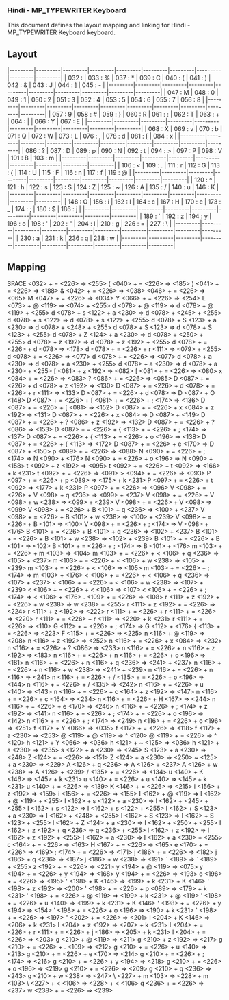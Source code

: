 ### Hindi - MP_TYPEWRITER Keyboard
This document defines the layout mapping and linking for Hindi - MP_TYPEWRITER Keyboard keyboard.

## Layout
|---------|---------|---------|---------|---------|---------|---------|---------|---------|---------|
| 032 :   | 033 : % | 037 : * | 039 : C | 040 : ( | 041 : ) | 042 : & | 043 : J | 044 : ] | 045 : - |
|---------|---------|---------|---------|---------|---------|---------|---------|---------|---------|
| 047 : M | 048 : 0 | 049 : 1 | 050 : 2 | 051 : 3 | 052 : 4 | 053 : 5 | 054 : 6 | 055 : 7 | 056 : 8 |
|---------|---------|---------|---------|---------|---------|---------|---------|---------|---------|
| 057 : 9 | 058 : # | 059 : } | 060 : R | 061 : : | 062 : T | 063 : + | 064 : | | 066 : Y | 067 : E |
|---------|---------|---------|---------|---------|---------|---------|---------|---------|---------|
| 068 : X | 069 : v | 070 : b | 071 : Q | 072 : W | 073 : L | 076 : , | 078 : d | 081 : [ | 084 : x |
|---------|---------|---------|---------|---------|---------|---------|---------|---------|---------|
| 086 : ? | 087 : D | 089 : p | 090 : N | 092 : t | 094 : > | 097 : P | 098 : V | 101 : B | 103 : m |
|---------|---------|---------|---------|---------|---------|---------|---------|---------|---------|
| 106 : < | 109 : . | 111 : r | 112 : G | 113 : { | 114 : U | 115 : F | 116 : n | 117 : f | 119 : @ |
|---------|---------|---------|---------|---------|---------|---------|---------|---------|---------|
| 120 : ^ | 121 : h | 122 : s | 123 : S | 124 : Z | 125 : ~ | 126 : A | 135 : / | 140 : u | 146 : K |
|---------|---------|---------|---------|---------|---------|---------|---------|---------|---------|
| 148 : O | 156 : i | 162 : I | 164 : c | 167 : H | 170 : e | 173 : _ | 174 : ; | 180 : $ | 186 : j |
|---------|---------|---------|---------|---------|---------|---------|---------|---------|---------|
| 189 : \` | 192 : z | 194 : y | 196 : o | 198 : ' | 202 : " | 204 : l | 210 : g | 226 : = | 227 : \ |
|---------|---------|---------|---------|---------|---------|---------|---------|---------|---------|
| 230 : a | 231 : k | 236 : q | 238 : w |
|---------|---------|---------|---------|---------|---------|---------|---------|---------|---------|

## Mapping
SPACE <032> + = <226> => <255>
( <040> + = <226> => <185>
) <041> + = <226> => <188>
& <042> + = <226> => <038>
<046> + = <226> => <065>
M <047> + = <226> => <034>
Y <066> + = <226> => <254>
L <073> + @ <119> => <074> + <255>
d <078> + @ <119> => d <078> + @ <119> + <255>
d <078> + s <122> + a <230> => d <078> + <245> + <255>
d <078> + s <122> => d <078> + s <122> + <255>
d <078> + S <123> + a <230> => d <078> + <248> + <255>
d <078> + S <123> => d <078> + S <123> + <255>
d <078> + Z <124> + a <230> => d <078> + <250> + <255>
d <078> + z <192> => d <078> + z <192> + <255>
d <078> + = <226> + d <078> => <178>
d <078> + = <226> + r <111> => <079> + <255>
d <078> + = <226> => <077>
d <078> + = <226> => <077>
d <078> + a <230> => d <078> + a <230> + <255>
d <078> + a <230> => d <078> + a <230> + <255>
[ <081> + z <192> => <082>
[ <081> + = <226> => <080>
x <084> + = <226> => <083>
? <086> + = <226> => <085>
D <087> + = <226> + d <078> + z <192> => <130>
D <087> + = <226> + d <078> + = <226> + r <111> => <133>
D <087> + = <226> + d <078> => D <087> + O <148>
D <087> + = <226> + [ <081> + = <226> + ; <174> => <136>
D <087> + = <226> + [ <081> => <152>
D <087> + = <226> + x <084> + z <192> => <131>
D <087> + = <226> + x <084> => D <087> + <149>
D <087> + = <226> + ? <086> + z <192> => <132>
D <087> + = <226> + ? <086> => <153>
D <087> + = <226> + { <113> + = <226> + ; <174> => <137>
D <087> + = <226> + { <113> + = <226> + o <196> => <138>
D <087> + = <226> + { <113> => <172>
D <087> + = <226> + e <170> => D <087> + <150>
p <089> + = <226> => <088>
N <090> + = <226> + ; <174> => N <090> + <176>
N <090> + = <226> + o <196> => N <090> + <158>
t <092> + z <192> => <095>
t <092> + = <226> + t <092> => <166> + k <231>
t <092> + = <226> => <091>
\> <094> + = <226> => <093>
P <097> + = <226> + p <089> => <175> + k <231>
P <097> + = <226> + t <092> => <177> + k <231>
P <097> + = <226> => <096>
V <098> + = <226> + V <098> + q <236> => <099> + <237>
V <098> + = <226> + V <098> + w <238> => <099> + <239>
V <098> + = <226> + V <098> => <099>
V <098> + = <226> + B <101> + q <236> => <100> + <237>
V <098> + = <226> + B <101> + w <238> => <100> + <239>
V <098> + = <226> + B <101> => <100>
V <098> + = <226> + ; <174> => V <098> + <176>
B <101> + = <226> + B <101> + q <236> => <102> + <237>
B <101> + = <226> + B <101> + w <238> => <102> + <239>
B <101> + = <226> + B <101> => <102>
B <101> + = <226> + ; <174> => B <101> + <176>
m <103> + = <226> + m <103> => <104>
m <103> + = <226> + < <106> + q <236> => <105> + <237>
m <103> + = <226> + < <106> + w <238> => <105> + <239>
m <103> + = <226> + < <106> => <105>
m <103> + = <226> + ; <174> => m <103> + <176>
< <106> + = <226> + < <106> + q <236> => <107> + <237>
< <106> + = <226> + < <106> + w <238> => <107> + <239>
< <106> + = <226> + < <106> => <107>
< <106> + = <226> + ; <174> => < <106> + <176>
. <109> + = <226> => <108>
r <111> + z <192> + = <226> + w <238> => w <238> + <255>
r <111> + z <192> + = <226> => <224>
r <111> + z <192> => <222>
r <111> + = <226> + r <111> + = <226> => <220>
r <111> + = <226> + r <111> => <220> + k <231>
r <111> + = <226> => <110>
G <112> + = <226> + ; <174> => G <112> + <176>
{ <113> + = <226> => <223>
F <115> + = <226> => <225>
n <116> + @ <119> => <208>
n <116> + z <192> => <252>
n <116> + = <226> + x <084> => <232>
n <116> + = <226> + ? <086> => <233>
n <116> + = <226> + n <116> + z <192> => <183>
n <116> + = <226> + n <116> + = <226> + o <196> => <181>
n <116> + = <226> + n <116> + q <236> => <241> + <237>
n <116> + = <226> + n <116> + w <238> => <241> + <239>
n <116> + = <226> + n <116> => <241>
n <116> + = <226> + / <135> + = <226> + o <196> => <144>
n <116> + = <226> + / <135> => <242>
n <116> + = <226> + u <140> => <143>
n <116> + = <226> + c <164> + z <192> => <147>
n <116> + = <226> + c <164> => <234>
n <116> + = <226> + H <167> => <244>
n <116> + = <226> + e <170> => <246>
n <116> + = <226> + ; <174> + z <192> => <141>
n <116> + = <226> + ; <174> + = <226> + o <196> => <142>
n <116> + = <226> + ; <174> => <249>
n <116> + = <226> + o <196> => <251>
f <117> + Y <066> => <035>
f <117> + = <226> => <118>
f <117> + a <230> => <253>
@ <119> + @ <119> => ^ <120>
@ <119> + = <226> => ^ <120>
h <121> + Y <066> => <036>
h <121> + ~ <125> => <036>
h <121> + a <230> => <235>
s <122> + a <230> => <245>
S <123> + a <230> => <248>
Z <124> + = <226> => <151>
Z <124> + a <230> => <250>
~ <125> + a <230> => <229>
A <126> + q <236> => A <126> + <237>
A <126> + w <238> => A <126> + <239>
/ <135> + = <226> => <134>
u <140> + K <146> => <145> + k <231>
u <140> + = <226> + u <140> => <145> + k <231>
u <140> + = <226> => <139>
K <146> + = <226> => <215>
i <156> + z <192> => <159>
i <156> + = <226> => <155>
I <162> + @ <119> => I <162> + @ <119> + <255>
I <162> + s <122> + a <230> => I <162> + <245> + <255>
I <162> + s <122> => I <162> + s <122> + <255>
I <162> + S <123> + a <230> => I <162> + <248> + <255>
I <162> + S <123> => I <162> + S <123> + <255>
I <162> + Z <124> + a <230> => I <162> + <250> + <255>
I <162> + z <192> + q <236> => q <236> + <255>
I <162> + z <192> => I <162> + z <192> + <255>
I <162> + a <230> => I <162> + a <230> + <255>
c <164> + = <226> => <163>
H <167> + = <226> => <165>
e <170> + = <226> => <169>
; <174> + = <226> => <171>
j <186> + = <226> => <182>
j <186> + q <236> => <187>
j <186> + w <238> => <191>
\` <189> => \` <189> + <255>
z <192> + = <226> => <221>
y <194> + @ <119> => <075>
y <194> + = <226> + y <194> => <168>
y <194> + = <226> => <193>
o <196> + = <226> => <195>
' <198> + K <146> => <199> + k <231> + K <146>
' <198> + z <192> => <200>
' <198> + = <226> + p <089> => <179> + k <231>
' <198> + = <226> + @ <119> => <199> + k <231> + @ <119>
' <198> + = <226> + u <140> => <199> + k <231> + K <146>
' <198> + = <226> + y <194> => <154>
' <198> + = <226> + o <196> => <190> + k <231>
' <198> + = <226> => <197>
" <202> + = <226> => <201>
l <204> + K <146> => <206> + k <231>
l <204> + z <192> => <207> + k <231>
l <204> + = <226> + r <111> + = <226> + j <186> => <205> + k <231>
l <204> + = <226> => <203>
g <210> + @ <119> => <211>
g <210> + z <192> => <217>
g <210> + = <226> + . <109> => <212>
g <210> + = <226> + u <140> => <213>
g <210> + = <226> + e <170> => <214>
g <210> + = <226> + ; <174> => <216>
g <210> + = <226> + y <194> => <218>
g <210> + = <226> + o <196> => <219>
g <210> + = <226> => <209>
g <210> + q <236> => <243>
g <210> + w <238> => <247>
\ <227> + m <103> => <228> + m <103>
\ <227> + < <106> => <228> + < <106>
q <236> + = <226> => <237>
w <238> + = <226> => <239>

